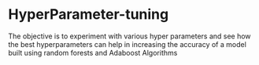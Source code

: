 # HyperParameter-tuning
The objective is to experiment with various hyper parameters and see how the best hyperparameters can help in increasing the accuracy of a model built using random forests and Adaboost Algorithms
